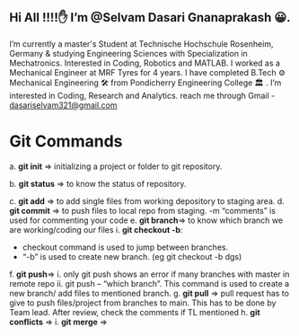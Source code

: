 ## Hi All !!!!✋ I’m @Selvam Dasari Gnanaprakash 😀.
I’m currently a master's Student at Technische Hochschule Rosenheim, Germany & studying Engineering Sciences with Specialization in Mechatronics. Interested in Coding, Robotics and MATLAB.
I worked as a Mechanical Engineer at MRF Tyres for 4 years.
I have completed B.Tech ⚙ Mechanical Engineering 🛠 from Pondicherry Engineering College 🏛 . I’m interested in Coding, Research and Analytics. 
reach me through Gmail - dasariselvam321@gmail.com


# Git Commands
a.	**git init** => initializing a project or folder to git repository.

b.	**git  status** => to know the status of repository.

c.	**git add**  => to add single files from working depository to staging area.
d.	**git commit** => to push files to local repo from staging. -m “comments” is used for commenting your code 
e.	**git branch**=> to know which branch we are working/coding our files
i.	**git checkout -b**:
-  checkout command is used to jump between branches.
-  “-b” is used to create new branch. (eg git checkout -b dgs) 

f.	**git push**=>
i.	only git push shows an error if many branches with master in remote repo
ii.	git push – “which branch”. This command is used to create a new branch/ add files to mentioned branch.
g.	**git pull** =>
 pull request has to give to push files/project from branches to main. This has to be done by Team lead. After review, check the comments if TL mentioned 
h.	**git conflicts** =>
i.	**git merge** =>
